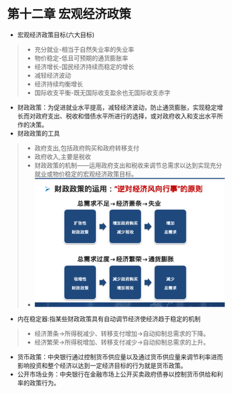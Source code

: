 # 第十二章 宏观经济政策
- 宏观经济政策目标(六大目标)
> - 充分就业-相当于自然失业率的失业率
> - 物价稳定-低且可预期的通货膨胀率
> - 经济增长-国民经济持续而稳定的增长
> - 减轻经济波动
> - 经济持续均衡增长
> - 国际收支平衡-既无国际收支盈余也无国际收支赤字
- 财政政策：为促进就业水平提高，减轻经济波动，防止通货膨胀，实现稳定增长而对政府支出、税收和借债水平所进行的选择，或对政府收入和支出水平所作的决策。
- 财政政策的工具
> - 政府支出,包括政府购买和政府转移支付
> - 政府收入,主要是税收
> - 财政政策的机制——运用政府支出和税收来调节总需求以达到实现充分就业或物价稳定的宏观经济政策目标。
> - ![](images/52.png)
- 内在稳定器:指某些财政政策具有自动调节经济使经济趋于稳定的机制
> - 经济萧条→所得税减少、转移支付增加→自动抑制总需求的下降。
> - 经济繁荣→所得税增加、转移支付减少→自动抑制总需求的上升。
- 货币政策：中央银行通过控制货币供应量以及通过货币供应量来调节利率进而影响投资和整个经济以达到一定经济目标的行为就是货币政策。
- 公开市场业务：中央银行在金融市场上公开买卖政府债券以控制货币供给和利率的政策行为。
